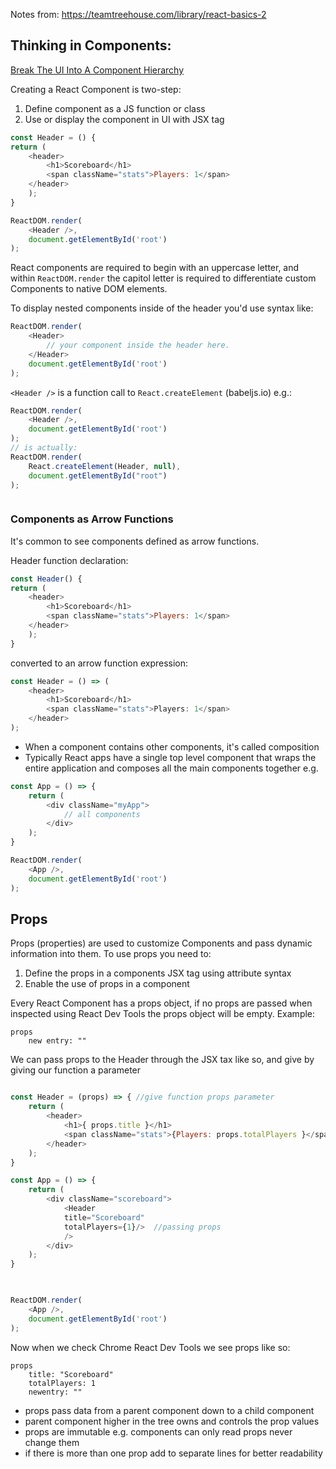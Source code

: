 Notes from: https://teamtreehouse.com/library/react-basics-2 

## Thinking in Components: 

[Break The UI Into A Component Hierarchy](https://reactjs.org/docs/thinking-in-react.html#step-1-break-the-ui-into-a-component-hierarchy) 

Creating a React Component is two-step: 
1. Define component as a JS function or class 
2. Use or display the component in UI with JSX tag

```js
const Header = () {
return (
	<header>	
		<h1>Scoreboard</h1>		
		<span className="stats">Players: 1</span>	
	</header>
	);
} 

ReactDOM.render(
	<Header />,
	document.getElementById('root')
);

```

React components are required to begin with an uppercase letter, and within `ReactDOM.render` the capitol letter is required to differentiate custom Components to native DOM elements. 

To display nested components inside of the header you'd use syntax like:

```js
ReactDOM.render(
	<Header> 
		// your component inside the header here. 
	</Header>
	document.getElementById('root')
);
```

 ``<Header />`` is a function call to `React.createElement`  (babeljs.io) e.g.: 

```js
ReactDOM.render(
	<Header />,
	document.getElementById('root')
);
// is actually:
ReactDOM.render(
	React.createElement(Header, null),
	document.getElementById("root")
);



```

### Components as Arrow Functions

It's common to see components defined as arrow functions. 

Header function declaration: 
```js 
const Header() {
return (
	<header>	
		<h1>Scoreboard</h1>		
		<span className="stats">Players: 1</span>	
	</header>
	);
} 
```
converted to an arrow function expression: 
```js 
const Header = () => (
	<header>	
		<h1>Scoreboard</h1>		
		<span className="stats">Players: 1</span>	
	</header>
);
```

- When a component contains other components, it's called composition
- Typically React apps have a single top level component that wraps the entire application and composes all the main components together e.g. 
```js
const App = () => {
	return (
		<div className="myApp">
			// all components 
		</div>
	);
}

ReactDOM.render(
	<App />,
	document.getElementById('root')
);
```

## Props

Props (properties) are used to customize Components and pass dynamic information into them. To use props you need to: 

1. Define the props in a components JSX tag using attribute syntax
2. Enable the use of props in a component  

Every React Component has a props object, if no props are passed when inspected using React Dev Tools the props object will be empty. Example: 

```
props
	new entry: ""
```

We can pass props to the Header through the JSX tax like so, and give by giving our function a parameter 

```js

const Header = (props) => { //give function props parameter
	return (
		<header>
			<h1>{ props.title }</h1>
			<span className="stats">{Players: props.totalPlayers }</span>
		</header>
	);
}

const App = () => {
	return (
		<div className="scoreboard">
			<Header 
			title="Scoreboard" 
			totalPlayers={1}/>  //passing props
			/>
		</div>
	);
}

  

ReactDOM.render(
	<App />,
	document.getElementById('root')
);

```

Now when we check Chrome React Dev Tools we see props like so: 

```
props
	title: "Scoreboard"
	totalPlayers: 1
	newentry: ""
```

- props pass data from a parent component down to a child component
- parent component higher in the tree owns and controls the prop values
- props are immutable e.g. components can only read props never change them 
- if there is more than one prop add to separate lines for better readability
